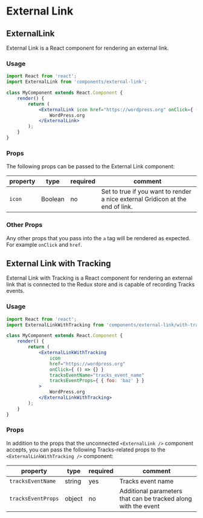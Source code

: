 # External Link

## ExternalLink

External Link is a React component for rendering an external link.

### Usage

```jsx
import React from 'react';
import ExternalLink from 'components/external-link';

class MyComponent extends React.Component {
	render() {
		return (
			<ExternalLink icon href="https://wordpress.org" onClick={ () => {} }>
				WordPress.org
			</ExternalLink>
		);
	}
}
```

### Props

The following props can be passed to the External Link component:

| property | type    | required | comment                                                                        |
| -------- | ------- | -------- | ------------------------------------------------------------------------------ |
| `icon`   | Boolean | no       | Set to true if you want to render a nice external Gridicon at the end of link. |

### Other Props

Any other props that you pass into the `a` tag will be rendered as expected.
For example `onClick` and `href`.

## External Link with Tracking

External Link with Tracking is a React component for rendering an external link that is connected to the Redux store
and is capable of recording Tracks events.

### Usage

```jsx
import React from 'react';
import ExternalLinkWithTracking from 'components/external-link/with-tracking';

class MyComponent extends React.Component {
	render() {
		return (
			<ExternalLinkWithTracking
				icon
				href="https://wordpress.org"
				onClick={ () => {} }
				tracksEventName="tracks_event_name"
				tracksEventProps={ { foo: 'baz' } }
			>
				WordPress.org
			</ExternalLinkWithTracking>
		);
	}
}
```

### Props

In addition to the props that the unconnected `<ExternalLink />` component accepts, you
can pass the following Tracks-related props to the `<ExternalLinkWithTracking />` component:

| property           | type   | required | comment                                                        |
| ------------------ | ------ | -------- | -------------------------------------------------------------- |
| `tracksEventName`  | string | yes      | Tracks event name                                              |
| `tracksEventProps` | object | no       | Additional parameters that can be tracked along with the event |
